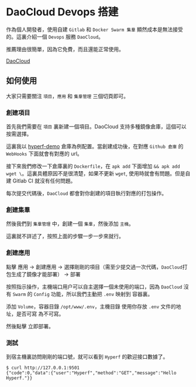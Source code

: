 # DaoCloud Devops 搭建

作為個人開發者，使用自建 `Gitlab` 和 `Docker Swarm 集羣` 顯然成本是無法接受的。這裏介紹一個 `Devops` 服務 `DaoCloud`。

推薦理由很簡單，因為它免費，而且還能正常使用。

[DaoCloud](https://dashboard.daocloud.io)

## 如何使用

大家只需要關注 `項目`，`應用` 和 `集羣管理` 三個切頁即可。

### 創建項目

首先我們需要在 `項目` 裏新建一個項目。DaoCloud 支持多種鏡像倉庫，這個可以按需選擇。

這裏我以 [hyperf-demo](https://github.com/limingxinleo/hyperf-demo) 倉庫為例配置。當創建成功後，在對應 `Github 倉庫` 的 `WebHooks` 下面就會有對應的 url。

接下來我們修改一下倉庫裏的 `Dockerfile`，在 `apk add` 下面增加 `&& apk add wget \`。這裏具體原因不是很清楚，如果不更新 `wget`, 使用時就會有問題。但是自建 Gitlab CI 就沒有任何問題。

每次提交代碼後，`DaoCloud` 都會對你創建的項目執行對應的打包操作。

### 創建集羣 

然後我們到 `集羣管理` 中，創建一個 `集羣`，然後添加 `主機`。

這裏就不詳述了，按照上面的步驟一步一步來就行。

### 創建應用

點擊 應用 -> 創建應用 -> 選擇剛剛的項目（需至少提交過一次代碼，`DaoCloud`打包生成了鏡像才能部署） -> 部署

按照指示操作，主機端口用户可以自主選擇一個未使用的端口，因為 `DaoCloud` 沒有 `Swarm` 的 `Config` 功能，所以我們主動把 `.env` 映射到 容器裏。

添加 `Volume`，容器目錄 `/opt/www/.env`，主機目錄 使用你存放 `.env` 文件的地址，是否可寫 為不可寫。

然後點擊 立即部署。

### 測試

到宿主機裏訪問剛剛的端口號，就可以看到 `Hyperf` 的歡迎接口數據了。

```
$ curl http://127.0.0.1:9501
{"code":0,"data":{"user":"Hyperf","method":"GET","message":"Hello Hyperf."}}
```

